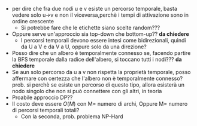 - per dire che fra due nodi u e v esiste un percorso temporale, basta vedere solo u->v e non il viceversa,perchè i tempi di attivazione sono in ordine crescente
    - Si potrebbe fare che le etichette siano scelte random???
- Oppure serve un'approccio sia top-down che bottom-up?? **da chiedere**
    - I percorsi temporali devono essere intesi come bidirezionali, quindi da U a V e da V a U, oppure solo da una direzione?
- Posso dire che un albero è temporalmente connesso se, facendo partire la BFS temporale dalla radice dell'albero, si toccano tutti i nodi??? **da chiedere**
- Se aun solo percorso da u a v non rispetta la proprietà temporale, posso affermare con certezza che l'albero non è temporalmente connesso? prob. si perchè se esiste un percorso di questo tipo, allora esisterà un nodo singolo che non si può connettere con gli altri, in teoria
- Proabile approccio DP??
- Il costo deve essere $O(M)$ con M= numero di archi, Oppure M= numero di percorsi temporali totali?
    - Con la seconda, prob. problema NP-Hard 

